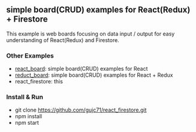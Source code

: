 ## simple board(CRUD) examples for React(Redux) + Firestore ##

This example is web boards focusing on data input / output for easy understanding of React(Redux) and Firestore.

### Other Examples ###
- [react_board](https://github.com/gujc71/react_board): simple board(CRUD) examples for React
- [reduct_board](https://github.com/gujc71/reduct_board): simple board(CRUD) examples for React + Redux
- react_firestore: this 


### Install & Run ###
- git clone https://github.com/gujc71/react_firestore.git
- npm install
- npm start    
